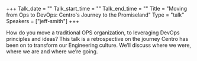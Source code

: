 +++
Talk_date = ""
Talk_start_time = ""
Talk_end_time = ""
Title = "Moving from Ops to DevOps: Centro's Journey to the Promiseland"
Type = "talk"
Speakers = ["jeff-smith"]
+++

How do you move a traditional OPS organization, to leveraging DevOps principles and ideas? This talk is a retrospective on the journey Centro has been on to transform our Engineering culture. We’ll discuss where we were, where we are and where we’re going.
